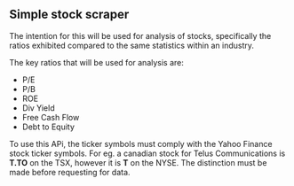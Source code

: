 ## Simple stock scraper
The intention for this will be used for analysis of stocks, specifically the ratios exhibited compared to the same statistics within an industry. 

The key ratios that will be used for analysis are:
* P/E
* P/B
* ROE
* Div Yield
* Free Cash Flow
* Debt to Equity 

To use this APi, the ticker symbols must comply with the Yahoo Finance stock ticker symbols. 
For eg. a canadian stock for Telus Communications is <b>T.TO</b> on the TSX, however it is <b>T</b> on the NYSE. The distinction must be made before requesting for data.
